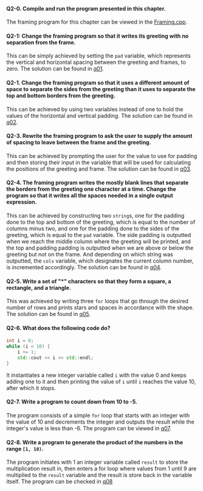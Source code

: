 #### Q2-0. Compile and run the program presented in this chapter.
The framing program for this chapter can be viewed in the [Framing.cpp](../Examples/Framing.cpp).

#### Q2-1: Change the framing program so that it writes its greeting with no separation from the frame.
This can be simply achieved by setting the `pad` variable, which represents the vertical and horizontal spacing between the greeting and frames, to zero. The solution can be found in [q01](q01.cpp).

#### Q2-1. Change the framing program so that it uses a different amount of space to separate the sides from the greeting than it uses to separate the top and bottom borders from the greeting.
This can be achieved by using two variables instead of one to hold the values of the horizontal and vertical padding. The solution can be found in [q02](q02.cpp).

#### Q2-3. Rewrite the framing program to ask the user to supply the amount of spacing to leave between the frame and the greeting.
This can be achieved by prompting the user for the value to use for padding and then storing their input in the variable that will be used for calculating the positions of the greeting and frame. The solution can be found in [q03](q03.cpp).

#### Q2-4. The framing program writes the mostly blank lines that separate the borders from the greeting one character at a time. Change the program so that it writes all the spaces needed in a single output expression.
This can be achieved by constructing two `string`s, one for the padding done to the top and bottom of the greeting, which is equal to the number of columns minus two, and one for the padding done to the sides of the greeting, which is equal to the `pad` variable. The side padding is outputted when we reach the middle column where the greeting will be printed, and the top and padding padding is outputted when we are above or below the greeting but not on the frame. And depending on which string was outputted, the `cols` variable, which designates the current column number, is incremented accordingly. The solution can be found in [q04](q04.cpp).

#### Q2-5. Write a set of "*" characters so that they form a square, a rectangle, and a triangle.
This was achieved by writing three `for` loops that go through the desired number of rows and prints stars and spaces in accordance with the shape. The solution can be found in [q05](q05.cpp).

#### Q2-6. What does the following code do?
```c++
int i = 0;
while (i < 10) {
	i += 1;
	std::cout << i << std::endl;
}
```
It instantiates a new integer variable called `i` with the value 0 and keeps adding one to it and then printing the value of `i` until `i` reaches the value 10, after which it stops.

#### Q2-7. Write a program to count down from 10 to -5.
The program consists of a simple `for` loop that starts with an integer with the value of 10 and decrements the integer and outputs the result while the integer's value is less than -6. The program can be viewed in [q07](q07.cpp).

#### Q2-8. Write a program to generate the product of the numbers in the range `[1, 10)`.
The program initiates with 1 an integer variable called `result` to store the multiplication result in, then enters a for loop where values from 1 until 9 are multiplied to the `result` variable and the result is store back in the variable itself. The program can be checked in [q08](q08.cpp)